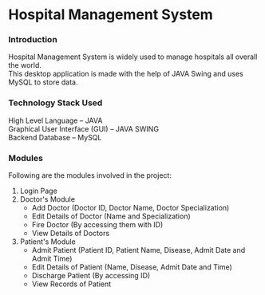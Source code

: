 # Hospital Management System

### Introduction
Hospital Management System is widely used to manage hospitals all overall the world.\
This desktop application is made with the help of JAVA Swing and uses MySQL to store data.

### Technology Stack Used
High Level Language – JAVA\
Graphical User Interface (GUI) – JAVA SWING\
Backend Database – MySQL

### Modules
Following are the modules involved in the project:
1) Login Page
2) Doctor's Module
   -  Add Doctor (Doctor ID, Doctor Name, Doctor Specialization)
   -	Edit Details of Doctor (Name and Specialization)
   -	Fire Doctor (By accessing them with ID)
   -	View Details of Doctors
3) Patient's Module
   -	Admit Patient (Patient ID, Patient Name, Disease, Admit Date and Admit Time)
   -	Edit Details of Patient (Name, Disease, Admit Date and Time)
   -	Discharge Patient (By accessing ID)
   -	View Records of Patient



